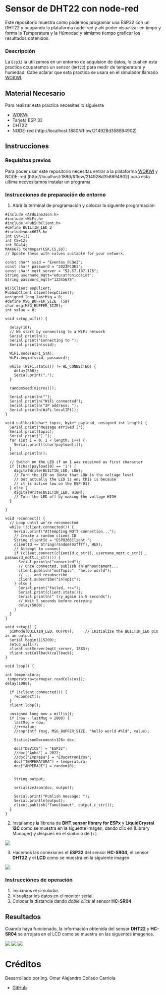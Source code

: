 # Sensor de DHT22 con node-red
Este repositorio muestra como podemos programar una ESP32 con un DHT22 y ocupando la plataforma node-red y ahi poder visualizar en timpo y forma la Temperatura y la Húmedad y almismo tiempo graficar los resultados obtenidos.


### Descripción

La ```Esp32``` la utilizamos en un entorno de adquision de datos, lo cual en esta practica ocuparemos un sensor (```DHT22```) para medir de temperatura y humedad. Cabe aclarar que esta practica se usara en el simulador llamado [WOKWI](https://https://wokwi.com/).


## Material Necesario

Para realizar esta practica necesitas lo siguiente

- [WOKWI](https://https://wokwi.com/)
- Tarjeta ESP 32
- DHT22
- NODE-red (http://localhost:1880/#flow/214928d358894902)


## Instrucciones


### Requisitos previos

Para poder usar este repositorio necesitas entrar a la plataforma [WOKWI](https://https://wokwi.com/) y NODE-red (http://localhost:1880/#flow/214928d358894902) para esta ultima necvesitamos instalar un programa 


### Instrucciones de preparación de entorno 

1. Abrir la terminal de programación y colocar la siguente programación:

```
#include <ArduinoJson.h>
#include <WiFi.h>
#include <PubSubClient.h>
#define BUILTIN_LED 2
#include<max6675.h>
int CSK=13;
int CS=12;
int SO=14;
MAX6675 termopar(CSK,CS,SO);
// Update these with values suitable for your network.

const char* ssid = "Eventos_FCQeI";
const char* password = "2023FCQEI";
const char* mqtt_server = "52.57.167.175";
String username_mqtt="educatronicosiot";
String password_mqtt="12345678";

WiFiClient espClient;
PubSubClient client(espClient);
unsigned long lastMsg = 0;
#define MSG_BUFFER_SIZE  (50)
char msg[MSG_BUFFER_SIZE];
int value = 0;

void setup_wifi() {

  delay(10);
  // We start by connecting to a WiFi network
  Serial.println();
  Serial.print("Connecting to ");
  Serial.println(ssid);

  WiFi.mode(WIFI_STA);
  WiFi.begin(ssid, password);

  while (WiFi.status() != WL_CONNECTED) {
    delay(500);
    Serial.print(".");
  }

  randomSeed(micros());

  Serial.println("");
  Serial.println("WiFi connected");
  Serial.println("IP address: ");
  Serial.println(WiFi.localIP());
}

void callback(char* topic, byte* payload, unsigned int length) {
  Serial.print("Message arrived [");
  Serial.print(topic);
  Serial.print("] ");
  for (int i = 0; i < length; i++) {
    Serial.print((char)payload[i]);
  }
  Serial.println();

  // Switch on the LED if an 1 was received as first character
  if ((char)payload[0] == '1') {
    digitalWrite(BUILTIN_LED, LOW);   
    // Turn the LED on (Note that LOW is the voltage level
    // but actually the LED is on; this is because
    // it is active low on the ESP-01)
  } else {
    digitalWrite(BUILTIN_LED, HIGH);  
    // Turn the LED off by making the voltage HIGH
  }

}

void reconnect() {
  // Loop until we're reconnected
  while (!client.connected()) {
    Serial.print("Attempting MQTT connection...");
    // Create a random client ID
    String clientId = "ESP8266Client-";
    clientId += String(random(0xffff), HEX);
    // Attempt to connect
    if (client.connect(clientId.c_str(), username_mqtt.c_str() , password_mqtt.c_str())) {
      Serial.println("connected");
      // Once connected, publish an announcement...
      client.publish("outTopic", "hello world");
      // ... and resubscribe
      client.subscribe("inTopic");
    } else {
      Serial.print("failed, rc=");
      Serial.print(client.state());
      Serial.println(" try again in 5 seconds");
      // Wait 5 seconds before retrying
      delay(5000);
    }
  }
}

void setup() {
  pinMode(BUILTIN_LED, OUTPUT);     // Initialize the BUILTIN_LED pin as an output
  Serial.begin(115200);
  setup_wifi();
  client.setServer(mqtt_server, 1883);
  client.setCallback(callback);
}

void loop() {

int temperatura;
 temperatura=termopar.readCelsius();
delay(1000);

  if (!client.connected()) {
    reconnect();
  }
  client.loop();

  unsigned long now = millis();
  if (now - lastMsg > 2000) {
    lastMsg = now;
    //++value;
    //snprintf (msg, MSG_BUFFER_SIZE, "hello world #%ld", value);

    StaticJsonDocument<128> doc;

    doc["DEVICE"] = "ESP32";
    //doc["Anho"] = 2022;
    //doc["Empresa"] = "Educatronicos";
    doc["TEMPERATURA"] = temperatura;
    doc["AMPERAJE"] = random(0);
   

    String output;
    
    serializeJson(doc, output);

    Serial.print("Publish message: ");
    Serial.println(output);
    client.publish("Tamulbaout", output.c_str());
  }
}

```
2. Instalamos la libreria de **DHT sensor library for ESPx** y **LiquidCrystal I2C** como se muestra en la siguente imagen, dando clic en (Library Manager) y despues en el simbolo de (+)

![](https://github.com/Omarcollado23/PRACTICA-5DHT-LCD-ULTRASONICO/blob/main/libreria.jpg?raw=true)

3. Hacemos las conexiones el **ESP32** del sensor **HC-SR04**, el sensor **DHT22** y el **LCD** como se muestra en la siguiente imagen

![](https://github.com/Omarcollado23/PRACTICA-5DHT-LCD-ULTRASONICO/blob/main/conexiones.jpg?raw=true)

### Instrucciónes de operación

1. Iniciamos el simulador.
2. Visualizar los datos en el monitor serial.
3. Colocar la distancia dando *doble click* al sensor **HC-SR04** 

  

## Resultados

Cuando haya funcionado, la información obtenida del sensor **DHT22** y **HC-SR04** se arrojara en el LCD como se muestra en las siguentes imagenes.

![](https://github.com/Omarcollado23/PRACTICA-5DHT-LCD-ULTRASONICO/blob/main/datos%20distance.jpg?raw=true)
![](https://github.com/Omarcollado23/PRACTICA-5DHT-LCD-ULTRASONICO/blob/main/datos%202.jpg?raw=true)
![](https://github.com/Omarcollado23/PRACTICA-5DHT-LCD-ULTRASONICO/blob/main/datos%20hum-temp.jpg?raw=true)



# Créditos

Desarrollado por Ing. Omar Alejandro Collado Carriola

- [GitHub](https://github.com/Omarcollado23)